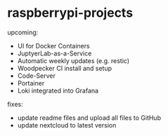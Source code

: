 # raspberrypi-projects

upcoming:
- UI for Docker Containers
- JuptyerLab-as-a-Service
- Automatic weekly updates (e.g. restic)
- Woodpecker CI install and setup
- Code-Server
- Portainer
- Loki integrated into Grafana

fixes:
- update readme files and upload all files to GitHub
- update nextcloud to latest version
